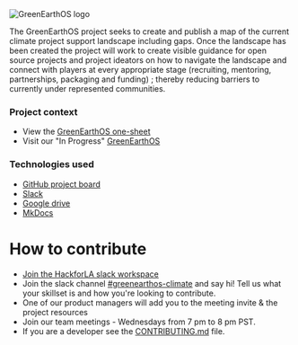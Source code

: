 <img src="https://user-images.githubusercontent.com/37763229/124855526-ea40cd00-df5d-11eb-9725-f7ab199042d8.png" alt="GreenEarthOS logo">

The GreenEarthOS project seeks to create and publish a map of the current climate project support landscape including gaps. Once the landscape has been created the project will work to create visible guidance for open source projects and project ideators on how to navigate the landscape and connect with players at every appropriate stage (recruiting, mentoring, partnerships, packaging and funding) ; thereby reducing barriers to currently under represented communities.

### Project context

- View the [GreenEarthOS one-sheet](https://www.greenearthos.org/GreenEarthOS-Overview.pdf)
- Visit our "In Progress" [GreenEarthOS](https://www.greenearthos.org)


### Technologies used

- [GitHub project board](https://github.com/hackforla/climate-project/projects/1)
- [Slack](https://hackforla.slack.com/archives/C01C2P7D413)
- [Google drive](https://drive.google.com/drive/u/0/folders/1N2GN3SHSXBpO_Q6dgfOp7EzbDVUz-6HO)
- [MkDocs](https://www.mkdocs.org/)

# How to contribute

- [Join the HackforLA slack workspace](https://hackforla.org/slack)
- Join the slack channel [#greenearthos-climate](https://hackforla.slack.com/archives/C01C2P7D413) and say hi! Tell us what your skillset is and how you're looking to contribute.
- One of our product managers will add you to the meeting invite & the project resources
- Join our team meetings - Wednesdays from 7 pm to 8 pm PST.
- If you are a developer see the [CONTRIBUTING.md](https://github.com/hackforla/GreenEarthOS/blob/main/CONTRIBUTING.md) file.


